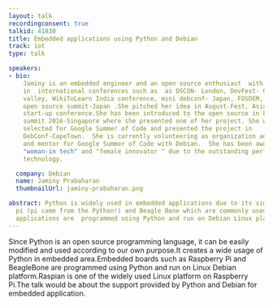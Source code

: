 ```yaml
---
layout: talk
recordingconsent: true
talkid: 41830
title: Embedded applications using Python and Debian
track: iot
type: talk

speakers:
- bio: 
    Jaminy is an embedded engineer and an open source enthusiast  with some talks
    in  international conferences such as  as OSCON- London, DevFest- GDG, Silicon
    valley, WikiToLearn India conference, mini debconf- Japan, FOSDEM, OSCAL , and
    open source summit-Japan .She pitched her idea in August-Fest, Asia's largest
    start-up conference.She has been introduced to the open source in FOSSASIA
    summit 2016-Singapore where she presented one of her project. She was also
    selected for Google Summer of Code and presented the project in
    DebConf-CapeTown.  She is currently volunteering as organization administrator
    and mentor for Google Summer of Code with Debian.  She has been awarded as
    "woman-in tech" and "female innovator " due to the outstanding performance in
    technology.

  company: Debian
  name: Jaminy Prabaharan
  thumbnailUrl: jaminy-prabaharan.png

abstract: Python is widely used in embedded applications due to its simplicity. Raspberry
  pi (pi came from the Python!) and Beagle Bone which are commonly used in embedded
  applications are  programmed using Python and run on Debian Linux platform.
---
```

Since Python is an open source programming language, it can be easily modified and used according to our own purpose.It creates a wide usage of Python in embedded area.Embedded boards such as Raspberry Pi and BeagleBone are programmed using Python and run on Linux Debian platform.Raspian is one of the widely used Linux platform on Raspberry Pi.The talk would be about the support provided by Python and Debian for embedded application.
